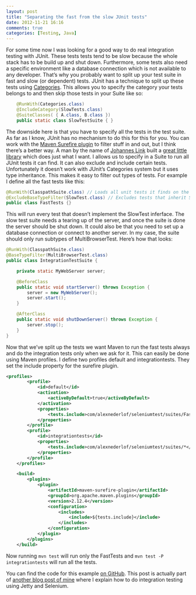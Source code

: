 ```yaml
---
layout: post
title: "Separating the fast from the slow JUnit tests"
date: 2012-11-21 16:16
comments: true
categories: [Testing, Java]
---
```

For some time now I was looking for a good way to do real integration testing with JUnit. These tests tests tend to be slow because the whole stack has to be build up and shut down. Furthermore, some tests also need a specific environment like a database connection which is not available to any developer. That’s why you probably want to split up your test suite in fast and slow (or dependent) tests. JUnit has a technique to split up these tests using [Categories](http://kentbeck.github.com/junit/javadoc/4.10/org/junit/experimental/categories/Categories.html). This allows you to specify the category your tests belongs to and then skip those tests in your Suite like so:

```java
	@RunWith(Categories.class)
	@IncludeCategory(SlowTests.class)
	@SuiteClasses( { A.class, B.class })
	public static class SlowTestSuite { }
```

The downside here is that you have to specify all the tests in the test suite. As far as I know, JUnit has no mechanism to do this for this for you. You can work with the [Maven Surefire plugin](http://maven.apache.org/plugins/maven-surefire-plugin/examples/junit.html#Using_JUnit_Categories) to filter stuff in and out, but I think there’s a better way. A man by the name of [Johannes Link](http://www.johanneslink.net/) built a [great little library](http://www.johanneslink.net/projects/cpsuite.jsp) which does just what I want. I allows us to specify in a Suite to run all JUnit tests it can find. It can also exclude and include certain tests. Unfortunately  it doesn’t work with JUnit’s Categories system but it uses type inheritance. This makes it easy to filter out types of tests. For example I define all the fast tests like this:

```java
@RunWith(ClasspathSuite.class) // Loads all unit tests it finds on the classpath
@ExcludeBaseTypeFilter(SlowTest.class) // Excludes tests that inherit SlowTest
public class FastTests {}
```

<!--more-->

This will run every test that doesn’t implement the SlowTest inferface. The slow test suite needs a tearing up of the server, and once the suite is done the server should be shut down. It could also be that you need to set up a database connection or connect to another server. In my case, the suite should only run subtypes of MultiBrowserTest. Here’s how that looks:

```java
@RunWith(ClasspathSuite.class)
@BaseTypeFilter(MultiBrowserTest.class)
public class IntegrationTestSuite {

	private static MyWebServer server;

	@BeforeClass
	public static void startServer() throws Exception {
		server = new MyWebServer();
		server.start();
	}

	@AfterClass
	public static void shutDownServer() throws Exception {
		server.stop();
	}
}
```

Now that we’ve split up the tests we want Maven to run the fast tests always and do the integration tests only when we ask for it. This can easily be done using Maven profiles. I define two profiles default and integrationtests. They set the include property for the surefire plugin.

``` xml
<profiles>
		<profile>
			<id>default</id>
			<activation>
				<activeByDefault>true</activeByDefault>
			</activation>
			<properties>
				<tests.include>com/alexnederlof/seleniumtest/suites/FastTests.java</tests.include>
			</properties>
		</profile>
		<profile>
			<id>integrationtests</id>
			<properties>
				<tests.include>com/alexnederlof/seleniumtest/suites/*</tests.include>
			</properties>
		</profile>
	</profiles>

	<build>
		<plugins>
			<plugin>
				<artifactId>maven-surefire-plugin</artifactId>
				<groupId>org.apache.maven.plugins</groupId>
				<version>2.12.4</version>
				<configuration>
					<includes>
						<include>${tests.include}</include>
					</includes>
				</configuration>
			</plugin>
		</plugins>
	</build>
```

Now running `mvn test` will run only the FastTests and `mvn test -P integrationtests` will run all the tests.

You can find the code for this example [on GitHub](https://github.com/alexnederlof/integration-testing-example/). This post is actually part of [another blog post of mine](/blog/2012/11/21/integration-testing-with-jetty/) where I explain how to do integration testing using Jetty and Selenium.